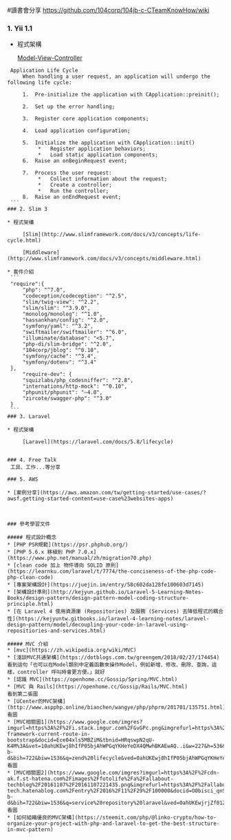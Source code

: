 #讀書會分享
    https://github.com/104corp/104jb-c-CTeamKnowHow/wiki


### 1. Yii  1.1

   * 程式架構
      
        [Model-View-Controller](https://www.yiiframework.com/doc/guide/1.1/en/basics.mvc)
   ```     
    Application Life Cycle
        When handling a user request, an application will undergo the following life cycle:
        
        1.  Pre-initialize the application with CApplication::preinit();
        
        2.  Set up the error handling;
        
        3.  Register core application components;
        
        4.  Load application configuration;
        
        5.  Initialize the application with CApplication::init()
             *   Register application behaviors;
             *   Load static application components;
        6.  Raise an onBeginRequest event;
        
        7.  Process the user request:
             *   Collect information about the request;
             *   Create a controller;
             *   Run the controller;
        8.  Raise an onEndRequest event;
    ```
### 2. Slim 3 

   * 程式架構
   
        [Slim](http://www.slimframework.com/docs/v3/concepts/life-cycle.html)
   
        [Middleware](http://www.slimframework.com/docs/v3/concepts/middleware.html)
    
   * 套件介紹 
    ```
    "require":{
        "php": "^7.0",
        "codeception/codeception": "^2.5",
        "slim/twig-view": "^2.2",
        "slim/slim": "^3.9.0",
        "monolog/monolog": "^1.0",
        "hassankhan/config": "^2.0",
        "symfony/yaml": "^3.2",
        "swiftmailer/swiftmailer": "^6.0",
        "illuminate/database": "<5.7",
        "php-di/slim-bridge": "^2.0",
        "104corp/jblog": "^0.10",
        "symfony/cache": "^3.4",
        "symfony/dotenv": "^3.4"
    },
        "require-dev": {
        "squizlabs/php_codesniffer": "^2.8",
        "internations/http-mock": "^0.10",
        "phpunit/phpunit": "~4.0",
        "zircote/swagger-php": "^3.0"
    }
    ```
### 3. Laravel

   * 程式架構
   
        [Laravel](https://laravel.com/docs/5.8/lifecycle)


### 4. Free Talk
    工具、工作...等分享

### 5. AWS

   * [案例分享](https://aws.amazon.com/tw/getting-started/use-cases/?awsf.getting-started-content=use-case%23websites-apps)
   


### 參考學習文件

##### 程式設計概念
   * [PHP PSR規範](https://psr.phphub.org/)
   * [PHP 5.6.x 移植到 PHP 7.0.x](https://www.php.net/manual/zh/migration70.php)
   * [clean code 加上 物件導向 SOLID 原則](https://learnku.com/laravel/t/7774/the-conciseness-of-the-php-code-php-clean-code)
   * [專案架構設計](https://juejin.im/entry/58c602da128fe100603d7145)
   * [架構設計準則](http://kejyun.github.io/Laravel-5-Learning-Notes-Books/design-pattern/design-pattern-model-coding-structure-principle.html)
   * [在 Laravel 4 使用資源庫 (Repositories) 及服務 (Services) 去降低程式的耦合性](https://kejyuntw.gitbooks.io/laravel-4-learning-notes/laravel-design-pattern/model/decoupling-your-code-in-laravel-using-repositiories-and-services.html)

##### MVC 介紹
   * [mvc](https://zh.wikipedia.org/wiki/MVC)
   * [淺談MVC共通架構](https://dotblogs.com.tw/greengem/2018/02/27/174454)
   看到這句「也可以在Model類別中定義函數來操作Model，例如新增、修改、刪除、查詢，這樣，controller 呼叫時會更方便。」就好
   * [認識 MVC](https://openhome.cc/Gossip/Spring/MVC.html)
   * [MVC 與 Rails](https://openhome.cc/Gossip/Rails/MVC.html)
   看到第二張圖
   * [UCenter的MVC架構](http://www.aspphp.online/bianchen/wangye/php/phprm/201701/135751.html)
   看圖
   * [MVC相關圖1](https://www.google.com/imgres?imgurl=https%3A%2F%2Fi.stack.imgur.com%2FGvGPc.png&imgrefurl=https%3A%2F%2Fstackoverflow.com%2Fquestions%2F9608505%2Fzend-framework-current-route-in-bootstrap&docid=Ece04xls5MBZiM&tbnid=HRqswpN2qU-K4M%3A&vet=10ahUKEwj8hIfP05bjAhWPGqYKHeYeDX4QMwhBKAEwAQ..i&w=227&h=536&client=firefox-b-d&bih=722&biw=1536&q=zend%20lifecycle&ved=0ahUKEwj8hIfP05bjAhWPGqYKHeYeDX4QMwhBKAEwAQ&iact=mrc&uact=8)
   看圖
   * [MVC相關圖2](https://www.google.com/imgres?imgurl=https%3A%2F%2Fcdn-ak.f.st-hatena.com%2Fimages%2Ffotolife%2Fa%2Fallabout-techblog%2F20161107%2F20161107221435.png&imgrefurl=https%3A%2F%2Fallabout-tech.hatenablog.com%2Fentry%2F2016%2F11%2F29%2F100000&docid=O0bisci_qnS6PM&tbnid=FCoq29V2ynIg9M%3A&vet=10ahUKEwjrjZf01ZbjAhXJxosBHXAPBPgQMwhxKCYwJg..i&w=804&h=380&client=firefox-b-d&bih=722&biw=1536&q=service%20repository%20laravel&ved=0ahUKEwjrjZf01ZbjAhXJxosBHXAPBPgQMwhxKCYwJg&iact=mrc&uact=8)
   看圖
   * [如何組織優良的MVC架構](https://steemit.com/php/@linko-crypto/how-to-organize-your-project-with-php-and-laravel-to-get-the-best-structure-in-mvc-pattern)
   
   